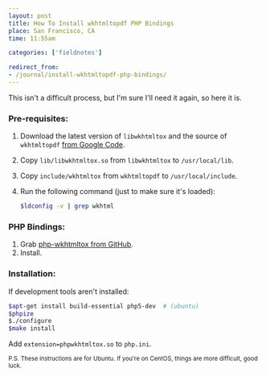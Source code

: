 ```yaml
---
layout: post
title: How To Install wkhtmltopdf PHP Bindings
place: San Francisco, CA
time: 11:55am

categories: ['fieldnotes']

redirect_from:
- /journal/install-wkhtmltopdf-php-bindings/
---
```


This isn't a difficult process, but I'm sure I'll need it again, so here it is.

### Pre-requisites:
1. Download the latest version of `libwkhtmltox` and the source of `wkhtmltopdf` [from Google Code](http://code.google.com/p/wkhtmltopdf/downloads/list).
2. Copy `lib/libwkhtmltox.so` from `libwkhtmltox` to `/usr/local/lib`.
3. Copy `include/wkhtmltox` from `wkhtmltopdf` to `/usr/local/include`.
4. Run the following command (just to make sure it's loaded):

    ```sh
    $ldconfig -v | grep wkhtml
    ```

### PHP Bindings:
1. Grab [php-wkhtmltox from GitHub](https://github.com/mreiferson/php-wkhtmltox).
2. Install.

### Installation:

If development tools aren't installed:

```sh
$apt-get install build-essential php5-dev  # (ubuntu)
$phpize
$./configure
$make install
```

Add `extension=phpwkhtmltox.so` to `php.ini`.

<small>P.S. These instructions are for Ubuntu. If you're on CentOS, things are more difficult, good luck.</small>